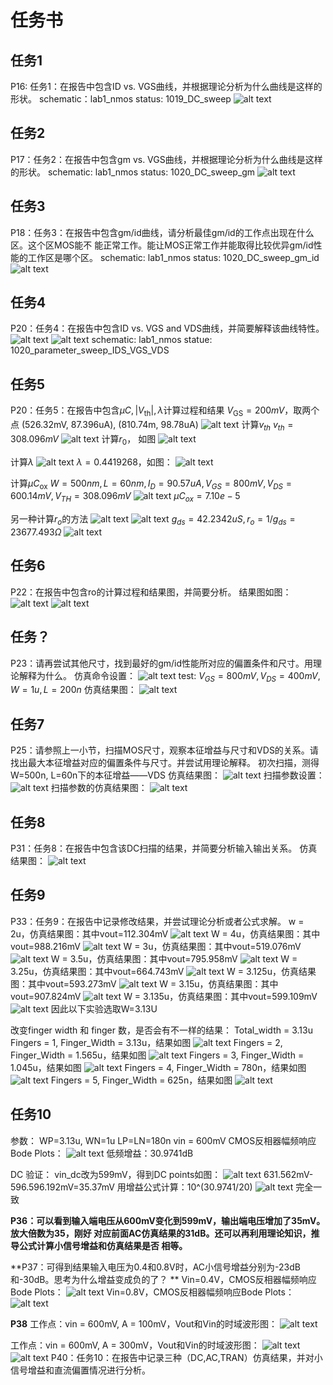 # 任务书
## 任务1
P16: 任务1：在报告中包含ID vs. VGS曲线，并根据理论分析为什么曲线是这样的形状。
schematic：lab1_nmos
status: 1019_DC_sweep
![alt text](image-43.png)
## 任务2
P17：任务2：在报告中包含gm vs. VGS曲线，并根据理论分析为什么曲线是这样的形状。
schematic: lab1_nmos
status: 1020_DC_sweep_gm
![alt text](image-44.png)
## 任务3
P18：任务3：在报告中包含gm/id曲线，请分析最佳gm/id的工作点出现在什么区。这个区MOS能不
能正常工作。能让MOS正常工作并能取得比较优异gm/id性能的工作区是哪个区。
schematic: lab1_nmos
status: 1020_DC_sweep_gm_id
![alt text](image.png)


## 任务4
P20：任务4：在报告中包含ID vs. VGS and VDS曲线，并简要解释该曲线特性。
![alt text](image-1.png)
![alt text](image-2.png)
schematic: lab1_nmos
statue: 1020_parameter_sweep_IDS_VGS_VDS

## 任务5
P20：任务5：在报告中包含$\mu C, |V_{\text{th}}|,\lambda$计算过程和结果
$V_{\text{GS}}=200mV$，取两个点
(526.32mV, 87.396uA), (810.74m, 98.78uA)
![alt text](image-3.png)
计算$v_{th}$
$v_{th} = 308.096mV$ 
![alt text](image-7.png)
计算$r_0$， 如图
![alt text](image-4.png)

计算$\lambda$
![alt text](image-5.png)
$\lambda = 0.4419268$，如图：
![alt text](image-6.png)

计算$\mu C_{\text{ox}}$
$W=500nm, L=60nm, I_{D}=90.57uA, V_{GS} = 800mV, V_{DS} = 600.14mV, V_{TH} = 308.096mV$
![alt text](image-8.png)
$\mu C_{ox}=7.10e-5$

另一种计算$r_o$的方法
![alt text](image-9.png)
![alt text](image-10.png)
$g_{ds}=42.2342uS, r_o=1/g_{ds}=23677.493\Omega$
![alt text](image-11.png)

## 任务6
P22：在报告中包含ro的计算过程和结果图，并简要分析。
结果图如图：
![alt text](image-12.png)
![alt text](image-13.png)

## 任务？
P23：请再尝试其他尺寸，找到最好的gm/id性能所对应的偏置条件和尺寸。用理论解释为什么。
仿真命令设置：
![alt text](image-15.png)
test: $V_{GS}=800mV, V_{DS}=400mV, W=1u, L=200n$
仿真结果图：
![alt text](image-14.png)

## 任务7
P25：请参照上一小节，扫描MOS尺寸，观察本征增益与尺寸和VDS的关系。请找出最大本征增益对应的偏置条件与尺寸。并尝试用理论解释。 
初次扫描，测得W=500n, L=60n下的本征增益——VDS
仿真结果图：
![alt text](image-16.png)
扫描参数设置：
![alt text](image-18.png)
扫描参数的仿真结果图：
![alt text](image-17.png)


## 任务8
P31：任务8：在报告中包含该DC扫描的结果，并简要分析输入输出关系。
仿真结果图：
![alt text](image-19.png)


## 任务9
P33：任务9：在报告中记录修改结果，并尝试理论分析或者公式求解。
w = 2u，仿真结果图：其中vout=112.304mV
![alt text](image-20.png)
W = 4u，仿真结果图：其中vout=988.216mV
![alt text](image-21.png)
W = 3u，仿真结果图：其中vout=519.076mV
![alt text](image-22.png)
W = 3.5u，仿真结果图：其中vout=795.958mV
![alt text](image-23.png)
W = 3.25u，仿真结果图：其中vout=664.743mV
![alt text](image-24.png)
W = 3.125u，仿真结果图：其中vout=593.273mV
![alt text](image-26.png)
W = 3.15u，仿真结果图：其中vout=907.824mV
![alt text](image-27.png)
W = 3.135u，仿真结果图：其中vout=599.109mV
![alt text](image-28.png)
因此以下实验选取W=3.13U

改变finger width 和 finger 数，是否会有不一样的结果：
Total_width = 3.13u
Fingers = 1, Finger_Width = 3.13u，结果如图
![alt text](image-30.png)
Fingers = 2, Finger_Width = 1.565u，结果如图
![alt text](image-29.png)
Fingers = 3, Finger_Width = 1.045u，结果如图
![alt text](image-31.png)
Fingers = 4, Finger_Width = 780n，结果如图
![alt text](image-32.png)
Fingers = 5, Finger_Width = 625n，结果如图
![alt text](image-33.png)

## 任务10
参数：
WP=3.13u, WN=1u
LP=LN=180n
vin = 600mV
CMOS反相器幅频响应Bode Plots：
![alt text](image-34.png)
低频增益：30.9741dB

DC 验证：
vin_dc改为599mV，得到DC points如图：
![alt text](image-35.png)
631.562mV-596.596.192mV=35.37mV
用增益公式计算：10^(30.9741/20)
![alt text](image-36.png)
完全一致

**P36：可以看到输入端电压从600mV变化到599mV，输出端电压增加了35mV。放大倍数为35，刚好
对应前面AC仿真结果的31dB。还可以再利用理论知识，推导公式计算小信号增益和仿真结果是否
相等。**

**P37：可得到结果输入电压为0.4和0.8V时，AC小信号增益分别为-23dB和-30dB。思考为什么增益变成负的了？ **
Vin=0.4V，CMOS反相器幅频响应Bode Plots：
![alt text](image-37.png)
Vin=0.8V，CMOS反相器幅频响应Bode Plots：
![alt text](image-38.png)


**P38**
工作点：vin = 600mV, A = 100mV，Vout和Vin的时域波形图：
![alt text](image-39.png)
<!-- 工作点: vin = 300mV
![alt text](image-40.png) -->
工作点：vin = 600mV, A = 300mV，Vout和Vin的时域波形图：
![alt text](image-41.png)
![alt text](image-42.png)
P40：任务10：在报告中记录三种（DC,AC,TRAN）仿真结果，并对小信号增益和直流偏置情况进行分析。